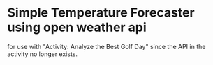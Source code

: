 # Simple Temperature Forecaster using open weather api

for use with "Activity: Analyze the Best Golf Day" since the API in the activity no longer exists. 
